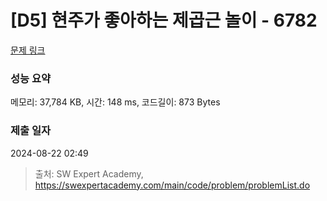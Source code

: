# [D5] 현주가 좋아하는 제곱근 놀이 - 6782 

[문제 링크](https://swexpertacademy.com/main/code/problem/problemDetail.do?contestProbId=AWgqsAlKr9sDFAW0) 

### 성능 요약

메모리: 37,784 KB, 시간: 148 ms, 코드길이: 873 Bytes

### 제출 일자

2024-08-22 02:49



> 출처: SW Expert Academy, https://swexpertacademy.com/main/code/problem/problemList.do